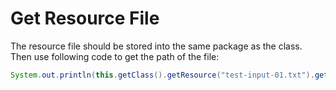 # Get Resource File

The resource file should be stored into the same package as the class. Then use following code to get the path of the file:

```java
System.out.println(this.getClass().getResource("test-input-01.txt").getPath());
```
